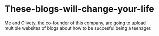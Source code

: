 # These-blogs-will-change-your-life
Me and Olivety, the co-founder of this company, are going to upload multiple websites of blogs about how to be succesful being a teenager.
